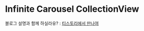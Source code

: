 
# Infinite Carousel CollectionView

블로그 설명과 함께 하실라유? : [티스토리에서 만나여](https://sueaty.tistory.com/144)
